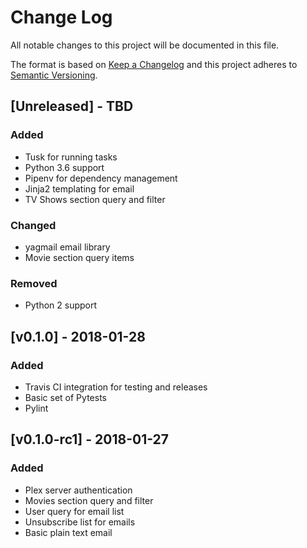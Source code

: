# Change Log
All notable changes to this project will be documented in this file.

The format is based on [Keep a Changelog](http://keepachangelog.com/)
and this project adheres to [Semantic Versioning](http://semver.org/).

## [Unreleased] - TBD
### Added
- Tusk for running tasks
- Python 3.6 support
- Pipenv for dependency management
- Jinja2 templating for email
- TV Shows section query and filter

### Changed
- yagmail email library
- Movie section query items

### Removed
- Python 2 support

## [v0.1.0] - 2018-01-28
### Added
- Travis CI integration for testing and releases
- Basic set of Pytests
- Pylint

## [v0.1.0-rc1] - 2018-01-27
### Added
- Plex server authentication
- Movies section query and filter
- User query for email list
- Unsubscribe list for emails
- Basic plain text email

